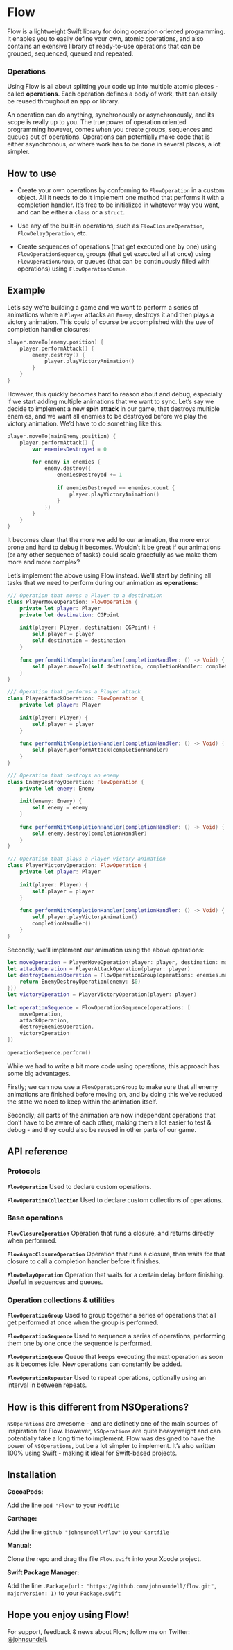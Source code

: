 # Flow

Flow is a lightweight Swift library for doing operation oriented programming. It enables you to easily define your own, atomic operations, and also contains an exensive library of ready-to-use operations that can be grouped, sequenced, queued and repeated.

### Operations

Using Flow is all about splitting your code up into multiple atomic pieces - called **operations**. Each operation defines a body of work, that can easily be reused throughout an app or library.

An operation can do anything, synchronously or asynchronously, and its scope is really up to you. The true power of operation oriented programming however, comes when you create groups, sequences and queues out of operations. Operations can potentially make code that is either asynchronous, or where work has to be done in several places, a lot simpler.

## How to use

- Create your own operations by conforming to `FlowOperation` in a custom object. All it needs to do it implement one method that performs it with a completion handler. It’s free to be initialized in whatever way you want, and can be either a `class` or a `struct`.

- Use any of the built-in operations, such as `FlowClosureOperation`, `FlowDelayOperation`, etc.

- Create sequences of operations (that get executed one by one) using `FlowOperationSequence`, groups (that get executed all at once) using `FlowOperationGroup`, or queues (that can be continuously filled with operations) using `FlowOperationQueue`.

## Example

Let’s say we’re building a game and we want to perform a series of animations where a `Player` attacks an `Enemy`, destroys it and then plays a victory animation. This could of course be accomplished with the use of completion handler closures:

```swift
player.moveTo(enemy.position) {
    player.performAttack() {
        enemy.destroy() {
            player.playVictoryAnimation()
        }
    }
}
```

However, this quickly becomes hard to reason about and debug, especially if we start adding multiple animations that we want to sync. Let’s say we decide to implement a new **spin attack** in our game, that destroys multiple enemies, and we want all enemies to be destroyed before we play the victory animation. We’d have to do something like this:

```swift
player.moveTo(mainEnemy.position) {
    player.performAttack() {
        var enemiesDestroyed = 0
                
        for enemy in enemies {
            enemy.destroy({
                enemiesDestroyed += 1
                        
                if enemiesDestroyed == enemies.count {
                    player.playVictoryAnimation()
                }
            })
        }
    }
}
```

It becomes clear that the more we add to our animation, the more error prone and hard to debug it becomes. Wouldn’t it be great if our animations (or any other sequence of tasks) could scale gracefully as we make them more and more complex?

Let’s implement the above using Flow instead. We’ll start by defining all tasks that we need to perform during our animation as **operations**:

```swift
/// Operation that moves a Player to a destination
class PlayerMoveOperation: FlowOperation {
    private let player: Player
    private let destination: CGPoint
    
    init(player: Player, destination: CGPoint) {
        self.player = player
        self.destination = destination
    }
    
    func performWithCompletionHandler(completionHandler: () -> Void) {
        self.player.moveTo(self.destination, completionHandler: completionHandler)
    }
}

/// Operation that performs a Player attack
class PlayerAttackOperation: FlowOperation {
    private let player: Player
    
    init(player: Player) {
        self.player = player
    }
    
    func performWithCompletionHandler(completionHandler: () -> Void) {
        self.player.performAttack(completionHandler)
    }
}

/// Operation that destroys an enemy
class EnemyDestroyOperation: FlowOperation {
    private let enemy: Enemy
    
    init(enemy: Enemy) {
        self.enemy = enemy
    }
    
    func performWithCompletionHandler(completionHandler: () -> Void) {
        self.enemy.destroy(completionHandler)
    }
}

/// Operation that plays a Player victory animation
class PlayerVictoryOperation: FlowOperation {
    private let player: Player
    
    init(player: Player) {
        self.player = player
    }
    
    func performWithCompletionHandler(completionHandler: () -> Void) {
        self.player.playVictoryAnimation()
        completionHandler()
    }
}
```

Secondly; we’ll implement our animation using the above operations:

```swift
let moveOperation = PlayerMoveOperation(player: player, destination: mainEnemy.position)
let attackOperation = PlayerAttackOperation(player: player)
let destroyEnemiesOperation = FlowOperationGroup(operations: enemies.map({
    return EnemyDestroyOperation(enemy: $0)
}))
let victoryOperation = PlayerVictoryOperation(player: player)
        
let operationSequence = FlowOperationSequence(operations: [
    moveOperation,
    attackOperation,
    destroyEnemiesOperation,
    victoryOperation
])
        
operationSequence.perform()
```

While we had to write a bit more code using operations; this approach has some big advantages.

Firstly; we can now use a `FlowOperationGroup` to make sure that all enemy animations are finished before moving on, and by doing this we’ve reduced the state we need to keep within the animation itself.

Secondly; all parts of the animation are now independant operations that don’t have to be aware of each other, making them a lot easier to test & debug - and they could also be reused in other parts of our game.

## API reference

### Protocols

**`FlowOperation`**
Used to declare custom operations.

**`FlowOperationCollection`**
Used to declare custom collections of operations.

### Base operations

**`FlowClosureOperation`**
Operation that runs a closure, and returns directly when performed.

**`FlowAsyncClosureOperation`**
Operation that runs a closure, then waits for that closure to call a completion handler before it finishes.

**`FlowDelayOperation`**
Operation that waits for a certain delay before finishing. Useful in sequences and queues.

### Operation collections & utilities

**`FlowOperationGroup`**
Used to group together a series of operations that all get performed at once when the group is performed.

**`FlowOperationSequence`**
Used to sequence a series of operations, performing them one by one once the sequence is performed.

**`FlowOperationQueue`**
Queue that keeps executing the next operation as soon as it becomes idle. New operations can constantly be added.

**`FlowOperationRepeater`**
Used to repeat operations, optionally using an interval in between repeats.

## How is this different from NSOperations?

`NSOperations` are awesome - and are definetly one of the main sources of inspiration for Flow. However, `NSOperations` are quite heavyweight and can potentially take a long time to implement. Flow was designed to have the power of `NSOperations`, but be a lot simpler to implement. It’s also written 100% using Swift - making it ideal for Swift-based projects.

## Installation

**CocoaPods:**

Add the line `pod "Flow"` to your `Podfile`

**Carthage:**

Add the line `github "johnsundell/flow"` to your `Cartfile`

**Manual:**

Clone the repo and drag the file `Flow.swift` into your Xcode project.

**Swift Package Manager:**

Add the line `.Package(url: "https://github.com/johnsundell/flow.git", majorVersion: 1)` to your `Package.swift`

## Hope you enjoy using Flow!

For support, feedback & news about Flow; follow me on Twitter: [@johnsundell](http://twitter.com/johnsundell).

